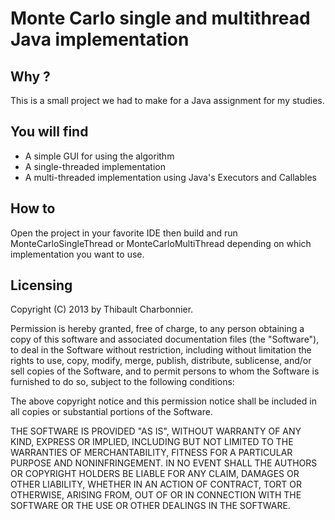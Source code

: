 # Monte Carlo single and multithread Java implementation

## Why ?
This is a small project we had to make for a Java assignment for my studies.

## You will find
* A simple GUI for using the algorithm
* A single-threaded implementation
* A multi-threaded implementation using Java's Executors and Callables

## How to
Open the project in your favorite IDE then build and run MonteCarloSingleThread or MonteCarloMultiThread depending on which implementation you want to use.

## Licensing
Copyright (C) 2013 by Thibault Charbonnier.

Permission is hereby granted, free of charge, to any person obtaining a copy of this software and associated documentation files (the "Software"), to deal in the Software without restriction, including without limitation the rights to use, copy, modify, merge, publish, distribute, sublicense, and/or sell copies of the Software, and to permit persons to whom the Software is furnished to do so, subject to the following conditions:

The above copyright notice and this permission notice shall be included in all copies or substantial portions of the Software.

THE SOFTWARE IS PROVIDED "AS IS", WITHOUT WARRANTY OF ANY KIND, EXPRESS OR IMPLIED, INCLUDING BUT NOT LIMITED TO THE WARRANTIES OF MERCHANTABILITY, FITNESS FOR A PARTICULAR PURPOSE AND NONINFRINGEMENT. IN NO EVENT SHALL THE AUTHORS OR COPYRIGHT HOLDERS BE LIABLE FOR ANY CLAIM, DAMAGES OR OTHER LIABILITY, WHETHER IN AN ACTION OF CONTRACT, TORT OR OTHERWISE, ARISING FROM, OUT OF OR IN CONNECTION WITH THE SOFTWARE OR THE USE OR OTHER DEALINGS IN THE SOFTWARE.